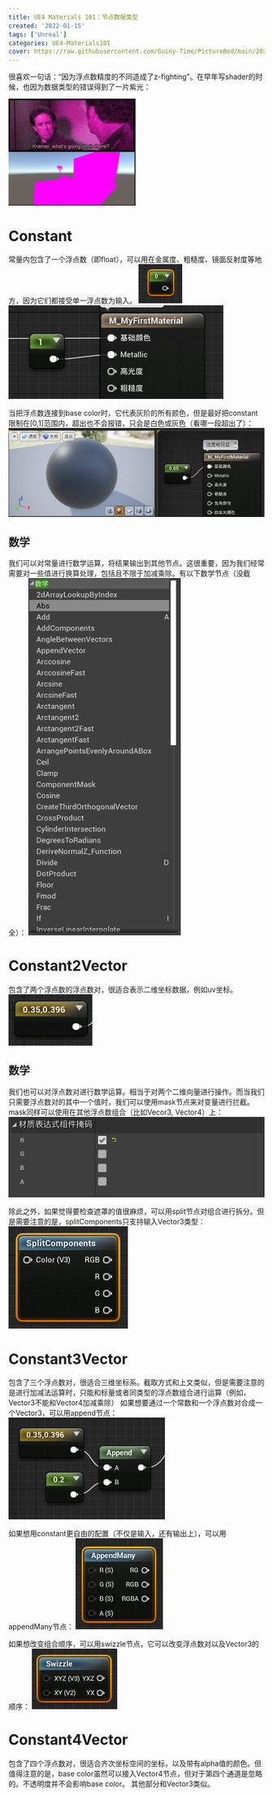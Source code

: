 ```yaml
---
title: UE4 Materials 101：节点数据类型
created: '2022-01-15'
tags: ['Unreal']
categories: UE4-Materials101
cover: https://raw.githubusercontent.com/Guiny-Time/PictureBed/main/20220115221056.png
---
```


很喜欢一句话：“因为浮点数精度的不同造成了z-fighting”。在早年写shader的时候，也因为数据类型的错误得到了一片紫光：

<img src="https://raw.githubusercontent.com/Guiny-Time/PictureBed/main/39DFED12AE11D5D20AC531C4E3C93BDB.jpg" width=250/>

# Constant
常量内包含了一个浮点数（即float），可以用在金属度、粗糙度、镜面反射度等地方，因为它们都接受单一浮点数为输入。
<img src="https://raw.githubusercontent.com/Guiny-Time/PictureBed/main/20220115194059.png"/>
<img src="https://raw.githubusercontent.com/Guiny-Time/PictureBed/main/20220115194309.png"/>

当把浮点数连接到base color时，它代表灰阶的所有颜色，但是最好把constant限制在[0,1]范围内，超出也不会报错，只会是白色或灰色（看哪一段超出了）：
<img src="https://raw.githubusercontent.com/Guiny-Time/PictureBed/main/20220115194614.png"/>

## 数学
我们可以对常量进行数学运算，将结果输出到其他节点。这很重要，因为我们经常需要对一些值进行换算处理，包括且不限于加减乘除。有以下数学节点（没截全）：
<img src="https://raw.githubusercontent.com/Guiny-Time/PictureBed/main/20220115200125.png" width=300/>

# Constant2Vector
包含了两个浮点数的浮点数对，很适合表示二维坐标数据，例如uv坐标。
<img src="https://raw.githubusercontent.com/Guiny-Time/PictureBed/main/20220115200321.png"/>

## 数学
我们也可以对浮点数对进行数学运算。相当于对两个二维向量进行操作。而当我们只需要浮点数对的其中一个值时，我们可以使用mask节点来对变量进行拦截。mask同样可以使用在其他浮点数组合（比如Vecor3, Vector4）上：
<img src="https://raw.githubusercontent.com/Guiny-Time/PictureBed/main/20220115202153.png"/>

除此之外，如果觉得要检查遮罩的值很麻烦，可以用split节点对组合进行拆分。但是需要注意的是，splitComponents只支持输入Vector3类型：
<img src="https://raw.githubusercontent.com/Guiny-Time/PictureBed/main/20220115202541.png"/>

# Constant3Vector
包含了三个浮点数对，很适合三维坐标系。截取方式和上文类似，但是需要注意的是进行加减法运算时，只能和标量或者同类型的浮点数组合进行运算（例如，Vector3不能和Vector4加减乘除）
如果想要通过一个常数和一个浮点数对合成一个Vector3，可以用append节点：
<img src="https://raw.githubusercontent.com/Guiny-Time/PictureBed/main/20220115211522.png"/>

如果想用constant更自由的配置（不仅是输入，还有输出上），可以用appendMany节点：
<img src="https://raw.githubusercontent.com/Guiny-Time/PictureBed/main/20220115212031.png"/>

如果想改变组合顺序，可以用swizzle节点，它可以改变浮点数对以及Vector3的顺序：
<img src="https://raw.githubusercontent.com/Guiny-Time/PictureBed/main/20220115212229.png"/>

# Constant4Vector
包含了四个浮点数对，很适合齐次坐标空间的坐标，以及带有alpha值的颜色。但值得注意的是，base color虽然可以接入Vector4节点，但对于第四个通道是忽略的。不透明度并不会影响base color。
其他部分和Vector3类似。

